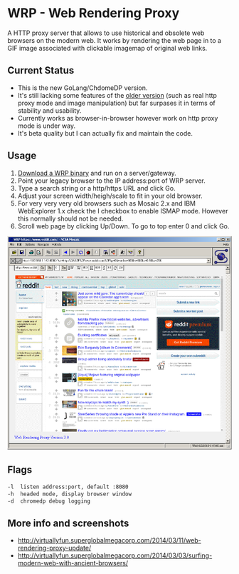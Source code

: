 # WRP - Web Rendering Proxy

A HTTP proxy server that allows to use historical and obsolete web browsers on the modern web. It works by rendering the web page in to a GIF image associated with clickable imagemap of original web links.

## Current Status

* This is the new GoLang/ChdomeDP version.
* It's still lacking some features of the [older version](/old) (such as real http proxy mode and image manipulation) but far surpases it in terms of stability and usability. 
* Currently works as browser-in-browser however work on http proxy mode is under way.
* It's beta quality but I can actually fix and maintain the code.

## Usage	

1. [Download a WRP binary](https://github.com/tenox7/wrp/releases) and run on a  server/gateway. 	
2. Point your legacy browser to the IP address:port of WRP server.	
3. Type a search string or a http/https URL and click Go.	
4. Adjust your screen width/heigh/scale to fit in your old browser.	
5. For very very very old browsers such as Mosaic 2.x and IBM WebExplorer 1.x check the I checkbox to enable ISMAP mode. However this normally should not be needed.	
6. Scroll web page by clicking Up/Down. To go to top enter 0 and click Go.

![ncsa mosaic on reddit in 2019](wrp.png)

## Flags
```
-l  listen address:port, default :8080
-h  headed mode, display browser window
-d  chromedp debug logging
```

## More info and screenshots
* http://virtuallyfun.superglobalmegacorp.com/2014/03/11/web-rendering-proxy-update/
* http://virtuallyfun.superglobalmegacorp.com/2014/03/03/surfing-modern-web-with-ancient-browsers/
